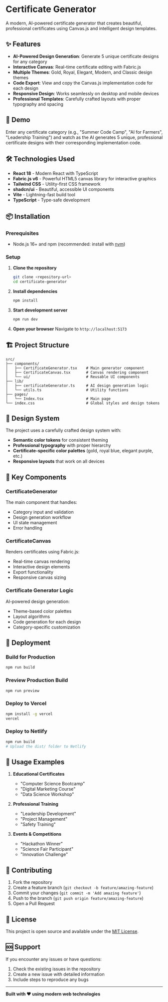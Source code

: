 # Certificate Generator

A modern, AI-powered certificate generator that creates beautiful, professional certificates using Canvas.js and intelligent design templates.

## ✨ Features

- **AI-Powered Design Generation**: Generate 5 unique certificate designs for any category
- **Interactive Canvas**: Real-time certificate editing with Fabric.js
- **Multiple Themes**: Gold, Royal, Elegant, Modern, and Classic design themes
- **Code Export**: View and copy the Canvas.js implementation code for each design
- **Responsive Design**: Works seamlessly on desktop and mobile devices
- **Professional Templates**: Carefully crafted layouts with proper typography and spacing

## 🚀 Demo

Enter any certificate category (e.g., "Summer Code Camp", "AI for Farmers", "Leadership Training") and watch as the AI generates 5 unique, professional certificate designs with their corresponding implementation code.

## 🛠️ Technologies Used

- **React 18** - Modern React with TypeScript
- **Fabric.js v6** - Powerful HTML5 canvas library for interactive graphics
- **Tailwind CSS** - Utility-first CSS framework
- **shadcn/ui** - Beautiful, accessible UI components
- **Vite** - Lightning-fast build tool
- **TypeScript** - Type-safe development

## 📦 Installation

### Prerequisites
- Node.js 16+ and npm (recommended: install with [nvm](https://github.com/nvm-sh/nvm#installing-and-updating))

### Setup

1. **Clone the repository**
   ```bash
   git clone <repository-url>
   cd certificate-generator
   ```

2. **Install dependencies**
   ```bash
   npm install
   ```

3. **Start development server**
   ```bash
   npm run dev
   ```

4. **Open your browser**
   Navigate to `http://localhost:5173`

## 🏗️ Project Structure

```
src/
├── components/
│   ├── CertificateGenerator.tsx    # Main generator component
│   ├── CertificateCanvas.tsx       # Canvas rendering component
│   └── ui/                         # Reusable UI components
├── lib/
│   ├── certificateGenerator.ts     # AI design generation logic
│   └── utils.ts                    # Utility functions
├── pages/
│   └── Index.tsx                   # Main page
└── index.css                       # Global styles and design tokens
```

## 🎨 Design System

The project uses a carefully crafted design system with:
- **Semantic color tokens** for consistent theming
- **Professional typography** with proper hierarchy
- **Certificate-specific color palettes** (gold, royal blue, elegant purple, etc.)
- **Responsive layouts** that work on all devices

## 🔧 Key Components

### CertificateGenerator
The main component that handles:
- Category input and validation
- Design generation workflow
- UI state management
- Error handling

### CertificateCanvas
Renders certificates using Fabric.js:
- Real-time canvas rendering
- Interactive design elements
- Export functionality
- Responsive canvas sizing

### Certificate Generator Logic
AI-powered design generation:
- Theme-based color palettes
- Layout algorithms
- Code generation for each design
- Category-specific customization

## 🚀 Deployment

### Build for Production
```bash
npm run build
```

### Preview Production Build
```bash
npm run preview
```

### Deploy to Vercel
```bash
npm install -g vercel
vercel
```

### Deploy to Netlify
```bash
npm run build
# Upload the dist/ folder to Netlify
```

## 🎯 Usage Examples

1. **Educational Certificates**
   - "Computer Science Bootcamp"
   - "Digital Marketing Course"
   - "Data Science Workshop"

2. **Professional Training**
   - "Leadership Development"
   - "Project Management"
   - "Safety Training"

3. **Events & Competitions**
   - "Hackathon Winner"
   - "Science Fair Participant"
   - "Innovation Challenge"

## 🤝 Contributing

1. Fork the repository
2. Create a feature branch (`git checkout -b feature/amazing-feature`)
3. Commit your changes (`git commit -m 'Add amazing feature'`)
4. Push to the branch (`git push origin feature/amazing-feature`)
5. Open a Pull Request

## 📄 License

This project is open source and available under the [MIT License](LICENSE).

## 🆘 Support

If you encounter any issues or have questions:
1. Check the existing issues in the repository
2. Create a new issue with detailed information
3. Include steps to reproduce any bugs

---

**Built with ❤️ using modern web technologies**